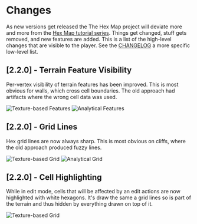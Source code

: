 # Changes

As new versions get released the The Hex Map project will deviate more and more from the [Hex Map tutorial series](https://catlikecoding.com/unity/tutorials/hex-map/). Things get changed, stuff gets removed, and new features are added. This is a list of the high-level changes that are visible to the player. See the [CHANGELOG](../CHANGELOG.md") a more specific low-level list.

## [2.2.0] - Terrain Feature Visibility

Per-vertex visibility of terrain features has been improved. This is most obvious for walls, which cross cell boundaries. The old approach had artifacts where the wrong cell data was used.

![Texture-based Features](images/2_2_0/images/features-texture.jpg) ![Analytical Features](images/2_2_0/images/features-analytical.jpg)

## [2.2.0] - Grid Lines

Hex grid lines are now always sharp. This is most obvious on cliffs, where the old approach produced fuzzy lines.

![Texture-based Grid](images/2_2_0/images/grid-texture.jpg) ![Analytical Grid](images/2_2_0/images/grid-analytical.jpg)

## [2.2.0] - Cell Highlighting

While in edit mode, cells that will be affected by an edit actions are now highlighted with white hexagons. It's draw the same a grid lines so is part of the terrain and thus hidden by everything drawn on top of it.

![Texture-based Grid](images/2_2_0/images/cell-highlighting.jpg)
